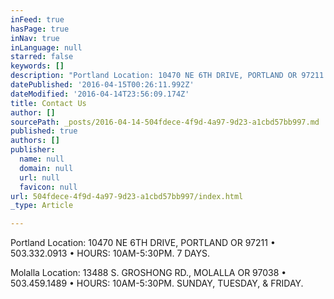 ```yaml
---
inFeed: true
hasPage: true
inNav: true
inLanguage: null
starred: false
keywords: []
description: "Portland Location: 10470 NE 6TH DRIVE, PORTLAND OR 97211 • 503.332.0913 • HOURS: 10AM-5:30PM. 7 DAYS.\_"
datePublished: '2016-04-15T00:26:11.992Z'
dateModified: '2016-04-14T23:56:09.174Z'
title: Contact Us
author: []
sourcePath: _posts/2016-04-14-504fdece-4f9d-4a97-9d23-a1cbd57bb997.md
published: true
authors: []
publisher:
  name: null
  domain: null
  url: null
  favicon: null
url: 504fdece-4f9d-4a97-9d23-a1cbd57bb997/index.html
_type: Article

---
```

Portland Location: 10470 NE 6TH DRIVE, PORTLAND OR 97211 • 503.332.0913 • HOURS: 10AM-5:30PM. 7 DAYS. 

Molalla Location: 13488 S. GROSHONG RD., MOLALLA OR 97038 • 503.459.1489 • HOURS: 10AM-5:30PM. SUNDAY, TUESDAY, & FRIDAY.